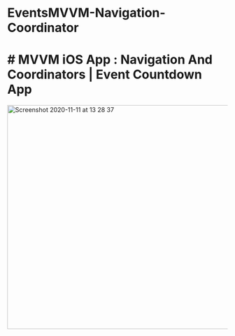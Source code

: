 # EventsMVVM-Navigation-Coordinator
# # MVVM iOS App : Navigation And Coordinators | Event Countdown App

<img width="512" alt="Screenshot 2020-11-11 at 13 28 37" src="https://user-images.githubusercontent.com/36473665/98811877-d4582800-2421-11eb-9efb-4fed9650974b.png">
